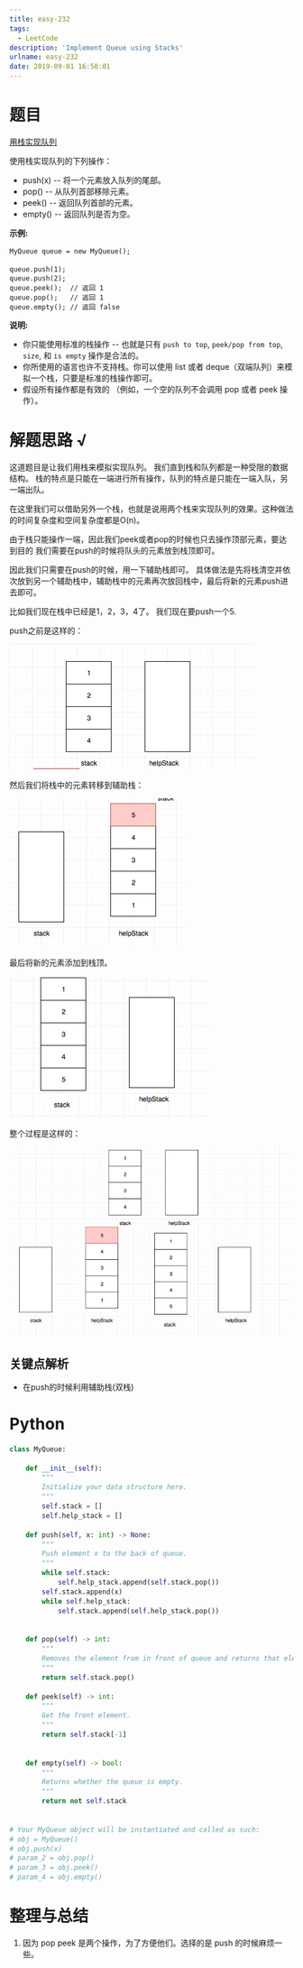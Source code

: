 ```yaml
---
title: easy-232
tags:
  - LeetCode
description: 'Implement Queue using Stacks'
urlname: easy-232
date: 2019-09-01 16:50:01
---
```


# 题目

[用栈实现队列](https://leetcode-cn.com/problems/implement-queue-using-stacks/)

使用栈实现队列的下列操作：

- push(x) -- 将一个元素放入队列的尾部。
- pop() -- 从队列首部移除元素。
- peek() -- 返回队列首部的元素。
- empty() -- 返回队列是否为空。

**示例:**

```
MyQueue queue = new MyQueue();

queue.push(1);
queue.push(2);  
queue.peek();  // 返回 1
queue.pop();   // 返回 1
queue.empty(); // 返回 false
```

**说明:**

- 你只能使用标准的栈操作 -- 也就是只有 `push to top`, `peek/pop from top`, `size`, 和 `is empty` 操作是合法的。
- 你所使用的语言也许不支持栈。你可以使用 list 或者 deque（双端队列）来模拟一个栈，只要是标准的栈操作即可。
- 假设所有操作都是有效的 （例如，一个空的队列不会调用 pop 或者 peek 操作）。

# 解题思路 √

这道题目是让我们用栈来模拟实现队列。 我们直到栈和队列都是一种受限的数据结构。 栈的特点是只能在一端进行所有操作，队列的特点是只能在一端入队，另一端出队。

在这里我们可以借助另外一个栈，也就是说用两个栈来实现队列的效果。这种做法的时间复杂度和空间复杂度都是O(n)。

由于栈只能操作一端，因此我们peek或者pop的时候也只去操作顶部元素，要达到目的 我们需要在push的时候将队头的元素放到栈顶即可。

因此我们只需要在push的时候，用一下辅助栈即可。 具体做法是先将栈清空并依次放到另一个辅助栈中，辅助栈中的元素再次放回栈中，最后将新的元素push进去即可。

比如我们现在栈中已经是1，2，3，4了。 我们现在要push一个5.

push之前是这样的：

[![232.implement-queue-using-stacks.drawio](easy-232/232.implement-queue-using-stacks-1.jpg)](https://github.com/azl397985856/leetcode/blob/master/assets/problems/232.implement-queue-using-stacks-1.jpg)

然后我们将栈中的元素转移到辅助栈：

[![232.implement-queue-using-stacks.drawio](easy-232/232.implement-queue-using-stacks-2.jpg)](https://github.com/azl397985856/leetcode/blob/master/assets/problems/232.implement-queue-using-stacks-2.jpg)

最后将新的元素添加到栈顶。

[![232.implement-queue-using-stacks.drawio](easy-232/232.implement-queue-using-stacks-3.jpg)](https://github.com/azl397985856/leetcode/blob/master/assets/problems/232.implement-queue-using-stacks-3.jpg)

整个过程是这样的：

[![232.implement-queue-using-stacks.drawio](easy-232/232.implement-queue-using-stacks-4.jpg)](https://github.com/azl397985856/leetcode/blob/master/assets/problems/232.implement-queue-using-stacks-4.jpg)

## 关键点解析

- 在push的时候利用辅助栈(双栈)

# Python

```python
class MyQueue:

    def __init__(self):
        """
        Initialize your data structure here.
        """
        self.stack = []
        self.help_stack = []

    def push(self, x: int) -> None:
        """
        Push element x to the back of queue.
        """
        while self.stack:
            self.help_stack.append(self.stack.pop())
        self.stack.append(x)
        while self.help_stack:
            self.stack.append(self.help_stack.pop())
        

    def pop(self) -> int:
        """
        Removes the element from in front of queue and returns that element.
        """
        return self.stack.pop()

    def peek(self) -> int:
        """
        Get the front element.
        """
        return self.stack[-1]
        

    def empty(self) -> bool:
        """
        Returns whether the queue is empty.
        """
        return not self.stack


# Your MyQueue object will be instantiated and called as such:
# obj = MyQueue()
# obj.push(x)
# param_2 = obj.pop()
# param_3 = obj.peek()
# param_4 = obj.empty()
```



# 整理与总结

1. 因为 pop  peek 是两个操作，为了方便他们。选择的是 push 的时候麻烦一些。

